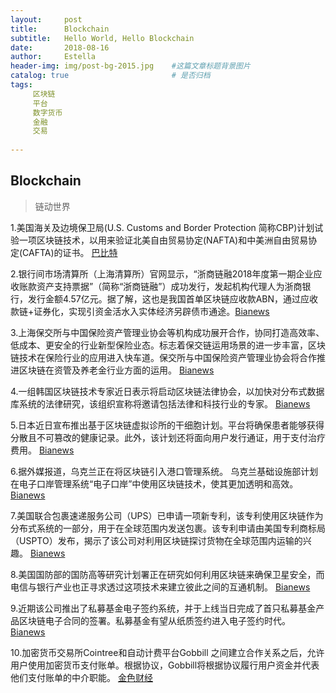 ```yaml
---
layout:     post
title:      Blockchain
subtitle:   Hello World, Hello Blockchain
date:       2018-08-16 
author:     Estella 
header-img: img/post-bg-2015.jpg 	#这篇文章标题背景图片
catalog: true 						# 是否归档
tags:	
     区块链
     平台
     数字货币
     金融
     交易
    
---
```


## Blockchain
>链动世界

1.美国海关及边境保卫局(U.S. Customs and Border Protection 简称CBP)计划试验一项区块链技术，以用来验证北美自由贸易协定(NAFTA)和中美洲自由贸易协定(CAFTA)的证书。 [巴比特](https://www.8btc.com/article/255328)

2.银行间市场清算所（上海清算所）官网显示，“浙商链融2018年度第一期企业应收账款资产支持票据”（简称“浙商链融”）成功发行，发起机构代理人为浙商银行，发行金额4.57亿元。据了解，这也是我国首单区块链应收款ABN，通过应收款链+证券化，实现引资金活水入实体经济另辟债市通途。[Bianews](http://www.bianews.com/news/flash?id=18828)

3.上海保交所与中国保险资产管理业协会等机构成功展开合作，协同打造高效率、低成本、更安全的行业新型保险业态。标志着保交链运用场景的进一步丰富，区块链技术在保险行业的应用进入快车道。保交所与中国保险资产管理业协会将合作推进区块链在资管及养老金行业方面的运用。 [Bianews](http://www.bianews.com/news/flash?id=18826)

4.一组韩国区块链技术专家近日表示将启动区块链法律协会，以加快对分布式数据库系统的法律研究，该组织宣称将邀请包括法律和科技行业的专家。 [Bianews](http://www.bianews.com/news/flash?id=18820)

5.日本近日宣布推出基于区块链虚拟诊所的干细胞计划。平台将确保患者能够获得分散且不可篡改的健康记录。此外，该计划还将面向用户发行通证，用于支付治疗费用。  [Bianews](http://www.bianews.com/news/flash?id=18818)

6.据外媒报道，乌克兰正在将区块链引入港口管理系统。 乌克兰基础设施部计划在电子口岸管理系统“电子口岸”中使用区块链技术，使其更加透明和高效。 [Bianews](http://www.bianews.com/news/flash?id=18803)

7.美国联合包裹速递服务公司（UPS）已申请一项新专利，该专利使用区块链作为分布式系统的一部分，用于在全球范围内发送包裹。该专利申请由美国专利商标局（USPTO）发布，揭示了该公司对利用区块链探讨货物在全球范围内运输的兴趣。 [Bianews](http://www.bianews.com/news/flash?id=18792)

8.美国国防部的国防高等研究计划署正在研究如何利用区块链来确保卫星安全，而电信与银行产业也正寻求透过这项技术来建立彼此之间的互通机制。 [Bianews](http://www.bianews.com/news/flash?id=18791)

9.近期该公司推出了私募基金电子签约系统，并于上线当日完成了首只私募基金产品区块链电子合同的签署。私募基金有望从纸质签约进入电子签约时代。 [Bianews](http://www.bianews.com/news/flash?id=18786)

10.加密货币交易所Cointree和自动计费平台Gobbill 之间建立合作关系之后，允许用户使用加密货币支付账单。根据协议，Gobbill将根据协议履行用户资金并代表他们支付账单的中介职能。 [金色财经](https://www.jinse.com/lives/47365.htm)
